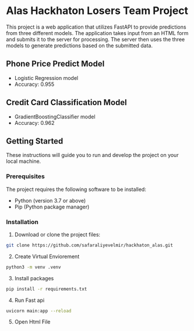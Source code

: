 # Alas Hackhaton Losers Team Project 

This project is a web application that utilizes FastAPI to provide predictions from three different models. The application takes input from an HTML form and submits it to the server for processing. The server then uses the three models to generate predictions based on the submitted data.

## Phone Price Predict Model

- Logistic Regression model
- Accuracy: 0.955

## Credit Card Classification Model

- GradientBoostingClassifier model
- Accuracy: 0.962



## Getting Started

These instructions will guide you to run and develop the project on your local machine.

### Prerequisites

The project requires the following software to be installed:

- Python (version 3.7 or above)
- Pip (Python package manager)

### Installation

1. Download or clone the project files:

```bash
git clone https://github.com/safaraliyevelmir/hackhaton_alas.git
```

2. Create Virtual Enviorement

```bash
python3 -m venv .venv
```

3. Install packages

```bash
pip install -r requirements.txt
```

4. Run Fast api

```bash
uvicorn main:app --reload
```

5. Open Html File

